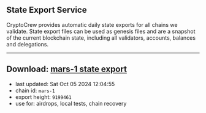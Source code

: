 ## State Export Service
CryptoCrew provides automatic daily state exports for all chains we validate. State export files can be used as genesis files and are a snapshot of the current blockchain state, including all validators, accounts, balances and delegations.

---
**Download: [mars-1 state export](https://dl-eu2.ccvalidators.com/SERVICE/mars/mars-1_export_9199461.json)**
---

- last updated: Sat Oct 05 2024 12:04:55
- chain id: `mars-1`
- export height: `9199461`
- use for: airdrops, local tests, chain recovery
